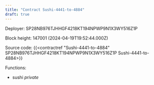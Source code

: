 ```yaml
---
title: "Contract Sushi-4441-to-4884"
draft: true
---
```

Deployer: SP28NB976TJHHGF4218KT194NPWP9N1X3WY516Z1P


 



Block height: 147001 (2024-04-19T19:52:44.000Z)

Source code: {{<contractref "Sushi-4441-to-4884" SP28NB976TJHHGF4218KT194NPWP9N1X3WY516Z1P Sushi-4441-to-4884>}}

Functions:

* sushi _private_
